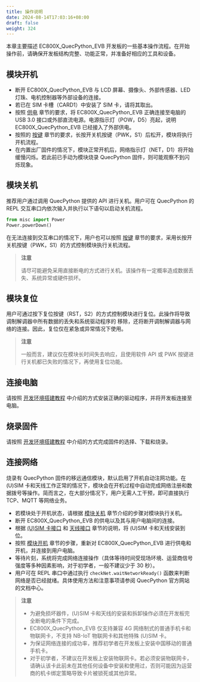 ```yaml
---
title: 操作说明
date: 2024-08-14T17:03:16+08:00
draft: false
weight: 324
---
```


本章主要描述 EC800X_QuecPython_EVB 开发板的一些基本操作流程。在开始操作前，请确保开发板结构完整、功能正常，并准备好相应的工具和设备。

## 模块开机

- 断开 EC800X_QuecPython_EVB 与 LCD 屏幕、摄像头、外部传感器、LED 灯珠、电机控制器等外部设备的连接。
- 若已在 SIM 卡槽（CARD1）中安装了 SIM 卡，请将其取出。
- 按照 [供电](../components#供电) 章节的要求，将 EC800X_QuecPython_EVB 正确连接至电脑的 USB 3.0 接口或外部直流电源。电源指示灯（POW，D5）亮起，说明 EC800X_QuecPython_EVB 已经接入了外部供电。
- 按照的 [按键](../components#开关机按键) 章节的要求，长按开关机按键（PWK，S1）后松开，模块将执行开机流程。
- 在内置出厂固件的情况下，模块正常开机后，网络指示灯（NET，D1）将开始缓慢闪烁。若此前已手动为模块烧录 QuecPython 固件，则可能观察不到闪烁现象。

## 模块关机

推荐用户通过调用 QuecPython 提供的 API 进行关机。用户可在 QuecPython 的 REPL 交互串口内依次输入并执行以下语句以启动关机流程。

```python
from misc import Power
Power.powerDown()
```

在无法连接到交互串口的情况下，用户也可以按照 [按键](../components#开关机按键) 章节的要求，采用长按开关机按键（PWK，S1）的方式控制模块执行关机流程。

> **注意**
>
> 请尽可能避免采用直接断电的方式进行关机。该操作有一定概率造成数据丢失、系统异常或硬件损坏。

## 模块复位

用户可通过按下复位按键（RST，S2）的方式控制模块进行复位。此操作将导致调制解调器中所有数据的丢失和系统驱动程序的 移除，还将断开调制解调器与网络的连接。因此，复位仅在紧急或异常情况下使用。

> **注意**
>
> 一般而言，建议仅在模块长时间失去响应，且使用软件 API 或 PWK 按键进行关机都已失败的情况下，再使用复位功能。

## 连接电脑

请按照 [开发环境搭建教程](../../../../beginner/env_build) 中介绍的方式安装正确的驱动程序，并将开发板连接至电脑。

## 烧录固件

请按照 [开发环境搭建教程](../../../../beginner/env_build) 中介绍的方式完成固件的选择、下载和烧录。

## 连接网络

烧录有 QuecPython 固件的移远通信模块，默认启用了开机自动注网功能。在 (U)SIM 卡和天线工作正常的情况下，模块会在开机过程中自动完成网络注册和数据拨号等操作。简而言之，在大部分情况下，用户无需人工干预，即可直接执行 TCP、MQTT 等网络业务。

- 若模块处于开机状态，请根据 [模块关机](#模块关机) 章节介绍的步骤对模块执行关机。
- 断开 EC800X_QuecPython_EVB 的供电以及其与用户电脑间的连接。
- 根据 [(U)SIM 卡接口](../components#usim-卡接口) 和 [天线接口](../components#天线接口) 章节的说明，将 (U)SIM 卡和天线安装到位。
- 按照 [模块开机](#模块开机) 章节的步骤，重新对 EC800X_QuecPython_EVB 进行供电和开机，并连接到用户电脑。
- 等待片刻，系统将完成网络连接操作（具体等待时间受现场环境、运营商信号强度等多种因素影响，对于初学者，一般不建议少于 30 秒）。
- 用户可在 REPL 串口中通过执行 `checkNet.waitNetworkReady()` 函数来判断网络是否已经就绪。具体使用方法和注意事项请参阅 QuecPython 官方网站的文档中心。

> **注意**
>
> - 为避免损坏器件，(U)SIM 卡和天线的安装和拆卸操作必须在开发板完全断电的条件下完成。
> - EC800X_QuecPython_EVB 仅支持兼容 4G 网络制式的普通手机卡和物联网卡，不支持 NB-IoT 物联网卡和其他特殊 (U)SIM 卡。
> - 为保证网络连接的成功率，推荐初学者在开发板上安装中国移动的普通手机卡。
> - 对于初学者，不建议在开发板上安装物联网卡。若必须安装物联网卡，请确认该卡此前未在其他任何设备中安装和使用过，否则可能因为运营商的机卡绑定策略导致卡片被锁死或其他异常。
